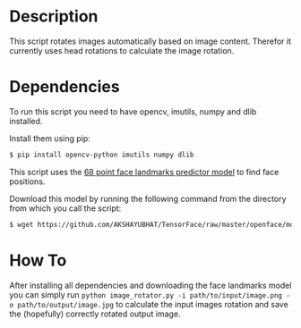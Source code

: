 # Description
This script rotates images automatically based on image content.
Therefor it currently uses head rotations to calculate the image rotation.

# Dependencies
To run this script you need to have opencv, imutils, numpy and dlib installed.

Install them using pip:
```bash
$ pip install opencv-python imutils numpy dlib
```

This script uses the [68 point face landmarks predictor model](https://github.com/AKSHAYUBHAT/TensorFace/raw/master/openface/models/dlib/shape_predictor_68_face_landmarks.dat) to find face positions.

Download this model by running the following command from the directory from which you call the script:
``` bash
$ wget https://github.com/AKSHAYUBHAT/TensorFace/raw/master/openface/models/dlib/shape_predictor_68_face_landmarks.dat
```

# How To
After installing all dependencies and downloading the face landmarks model you can simply run `python image_rotator.py -i path/to/input/image.png -o path/to/output/image.jpg` to calculate the input images rotation and save the (hopefully) correctly rotated output image.
